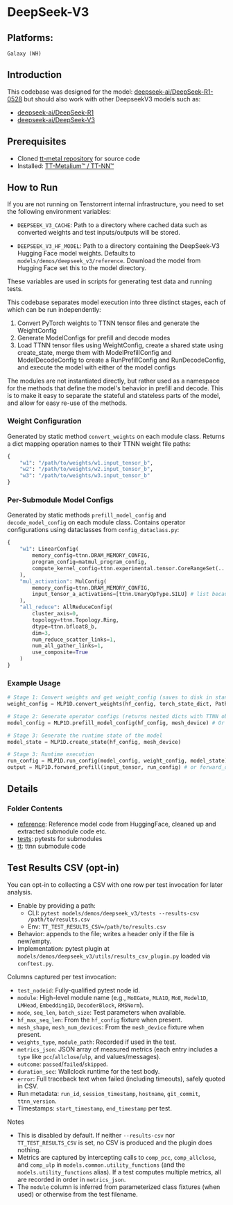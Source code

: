 # DeepSeek-V3

## Platforms:
    Galaxy (WH)

## Introduction
This codebase was designed for the model: [deepseek-ai/DeepSeek-R1-0528](https://huggingface.co/deepseek-ai/DeepSeek-R1-0528) but should also work with other DeepseekV3 models such as:

- [deepseek-ai/DeepSeek-R1](https://huggingface.co/deepseek-ai/DeepSeek-R1)
- [deepseek-ai/DeepSeek-V3](https://huggingface.co/deepseek-ai/DeepSeek-V3)

## Prerequisites
- Cloned [tt-metal repository](https://github.com/tenstorrent/tt-metal) for source code
- Installed: [TT-Metalium™ / TT-NN™](https://github.com/tenstorrent/tt-metal/blob/main/INSTALLING.md)

## How to Run

If you are not running on Tenstorrent internal infrastructure, you need to set the following environment variables:

- `DEEPSEEK_V3_CACHE`: Path to a directory where cached data such as converted weights and test inputs/outputs will be stored.

- `DEEPSEEK_V3_HF_MODEL`: Path to a directory containing the DeepSeek-V3 Hugging Face model weights. Defaults to `models/demos/deepseek_v3/reference`. Download the model from Hugging Face set this to the model directory.

These variables are used in scripts for generating test data and running tests.

This codebase separates model execution into three distinct stages, each of which can be run independently:
1. Convert PyTorch weights to TTNN tensor files and generate the WeightConfig
2. Generate ModelConfigs for prefill and decode modes
3. Load TTNN tensor files using WeightConfig, create a shared state using create_state, merge them with ModelPrefillConfig and ModelDecodeConfig to create a RunPrefillConfig and RunDecodeConfig, and execute the model with either of the model configs

The modules are not instantiated directly, but rather used as a namespace for the methods that define the model's behavior in prefill and decode. This is to make it easy to separate the stateful and stateless parts of the model, and allow for easy re-use of the methods.

### Weight Configuration
Generated by static method `convert_weights` on each module class. Returns a dict mapping operation names to their TTNN weight file paths:
```python
{
    "w1": "/path/to/weights/w1.input_tensor_b",
    "w2": "/path/to/weights/w2.input_tensor_b",
    "w3": "/path/to/weights/w3.input_tensor_b"
}
```

### Per-Submodule Model Configs
Generated by static methods `prefill_model_config` and `decode_model_config` on each module class. Contains operator configurations using dataclasses from `config_dataclass.py`:
```python
{
    "w1": LinearConfig(
        memory_config=ttnn.DRAM_MEMORY_CONFIG,
        program_config=matmul_program_config,
        compute_kernel_config=ttnn.experimental.tensor.CoreRangeSet(...)
    ),
    "mul_activation": MulConfig(
        memory_config=ttnn.DRAM_MEMORY_CONFIG,
        input_tensor_a_activations=[ttnn.UnaryOpType.SILU] # list because ttnn.mul expects a list
    ),
    "all_reduce": AllReduceConfig(
        cluster_axis=0,
        topology=ttnn.Topology.Ring,
        dtype=ttnn.bfloat8_b,
        dim=3,
        num_reduce_scatter_links=1,
        num_all_gather_links=1,
        use_composite=True
    )
}
```

### Example Usage
```python
# Stage 1: Convert weights and get weight_config (saves to disk in standard format)
weight_config = MLP1D.convert_weights(hf_config, torch_state_dict, Path("weights/mlp"), mesh_device)

# Stage 2: Generate operator configs (returns nested dicts with TTNN objects)
model_config = MLP1D.prefill_model_config(hf_config, mesh_device) # Or decode_model_config(hf_config, mesh_device) for decode

# Stage 3: Generate the runtime state of the model
model_state = MLP1D.create_state(hf_config, mesh_device)

# Stage 3: Runtime execution
run_config = MLP1D.run_config(model_config, weight_config, model_state)
output = MLP1D.forward_prefill(input_tensor, run_config) # or forward_decode(input_tensor, run_config)
```

## Details
###  Folder Contents
- [reference](./reference): Reference model code from HuggingFace, cleaned up and extracted submodule code etc.
- [tests](./tests): pytests for submodules
- [tt](./tt): ttnn submodule code

## Test Results CSV (opt-in)

You can opt-in to collecting a CSV with one row per test invocation for later analysis.

- Enable by providing a path:
  - CLI: `pytest models/demos/deepseek_v3/tests --results-csv /path/to/results.csv`
  - Env: `TT_TEST_RESULTS_CSV=/path/to/results.csv`
- Behavior: appends to the file; writes a header only if the file is new/empty.
- Implementation: pytest plugin at `models/demos/deepseek_v3/utils/results_csv_plugin.py` loaded via `conftest.py`.

Columns captured per test invocation:

- `test_nodeid`: Fully-qualified pytest node id.
- `module`: High-level module name (e.g., `MoEGate`, `MLA1D`, `MoE`, `Model1D`, `LMHead`, `Embedding1D`, `DecoderBlock`, `RMSNorm`).
- `mode`, `seq_len`, `batch_size`: Test parameters when available.
- `hf_max_seq_len`: From the `hf_config` fixture when present.
- `mesh_shape`, `mesh_num_devices`: From the `mesh_device` fixture when present.
- `weights_type`, `module_path`: Recorded if used in the test.
- `metrics_json`: JSON array of measured metrics (each entry includes a `type` like `pcc`/`allclose`/`ulp`, and values/messages).
- `outcome`: `passed`/`failed`/`skipped`.
- `duration_sec`: Wallclock runtime for the test body.
- `error`: Full traceback text when failed (including timeouts), safely quoted in CSV.
- Run metadata: `run_id`, `session_timestamp`, `hostname`, `git_commit`, `ttnn_version`.
- Timestamps: `start_timestamp`, `end_timestamp` per test.

Notes

- This is disabled by default. If neither `--results-csv` nor `TT_TEST_RESULTS_CSV` is set, no CSV is produced and the plugin does nothing.
- Metrics are captured by intercepting calls to `comp_pcc`, `comp_allclose`, and `comp_ulp` in `models.common.utility_functions` (and the `models.utility_functions` alias). If a test computes multiple metrics, all are recorded in order in `metrics_json`.
- The `module` column is inferred from parameterized class fixtures (when used) or otherwise from the test filename.
